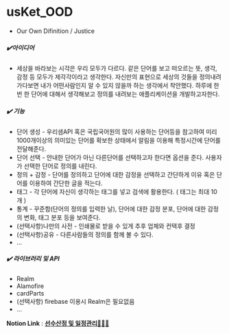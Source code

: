 # usKet_OOD
- Our Own Difinition / Justice

##### ✔️아이디어

- 세상을 바라보는 시각은 우리 모두가 다르다. 같은 단어를 보고 떠오르는 뜻, 생각, 감정 등 모두가 제각각이라고 생각한다. 자신만의 표현으로 세상의 것들을 정의내려가다보면 내가 어떤사람인지 알 수 있지 않을까 하는 생각에서 착안했다. 하루에 한번 한 단어에 대해서 생각해보고 정의를 내려보는 애플리케이션을 개발하고자한다.

##### ✔️ 기능

- 단어 생성 - 우리샘API 혹은 국립국어원의 많이 사용하는 단어등을 참고하여 미리 1000개이상의 의미있는 단어를 확보한 상태에서 알림을 이용해 특정시간에 단어를 전달해준다.
- 단어 선택 - 안내한 단어가 아닌 다른단어를 선택하고자 한다면 옵션을 준다. 사용자가 선택한 단어로 정의를 내린다.
- 정의 + 감정 - 단어를 정의하고 단어에 대한 감정을 선택하고 간단하게 이유 혹은 단어를 이용하여 간단한 글을 적는다.
- 태그 - 각 단어에 자신이 생각하는 태그를 넣고 검색에 활용한다. ( 태그는 최대 10개 )
- 통계 - 꾸준함(단어의 정의를 입력한 날), 단어에 대한 감정 분포, 단어에 대한 감정의 변화, 태그 분포 등을 보여준다.
- (선택사항)나만의 사전 - 인쇄물로 받을 수 있게 추후 업체와 컨택후 결정
- (선택사항)공유 - 다른사람들의 정의를 함께 볼 수 있다.
- ...

##### ✔️ 라이브러리 및 API

- Realm
- Alamofire
- cardParts
- (선택사항) firebase 이용시 Realm은 필요없음
- ...
 


**Notion Link** : **[선수산정 및 일정관리🧑🏻‍💻](https://www.notion.so/a815c7d1282143f1bdcca2bd7eda7c16)**
